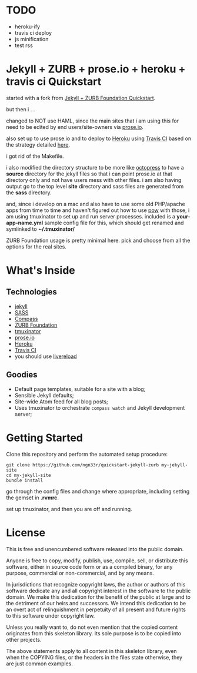 TODO
====

* heroku-ify
* travis ci deploy 
* js minification
* test rss


Jekyll + ZURB + prose.io + heroku + travis ci Quickstart
===================================

started with a fork from [Jekyll + ZURB Foundation Quickstart](https://github.com/lvillani/quickstart-jekyll-zurb). 

but then i . .

changed to NOT use HAML, since the main sites that i am using this for need to be edited by end users/site-owners via [prose.io](http://prose.io/). 

also set up to use prose.io and to deploy to [Heroku](http://heroku.com) using [Travis CI](http://travis-ci.org/) based on the strategy detailed [here](http://metabates.com/2012/10/23/deploying-to-heroku-from-travisci/).

i got rid of the Makefile.

i also modified the directory structure to be more like [octopress](http://octopress.org/) to have a **source** directory for the jekyll files so that i can point prose.io at that directory only and not have users mess with other files. i am also having output go to the top level **site** directory and sass files are generated from the **sass** directory.

and, since i develop on a mac and also have to use some old PHP/apache apps from time to time and haven't figured out how to use [pow](http://pow.cx/) with those, i am using tmuxinator to set up and run server processes. included is a **your-app-name.yml** sample config file for this, which should get renamed and symlinked to **~/.tmuxinator/**

ZURB Foundation usage is pretty minimal here. pick and choose from all the options for the real sites.

What's Inside
=============

## Technologies

* [jekyll](http://jekyllrb.com/)
* [SASS](http://sass-lang.com/)
* [Compass](http://compass-style.org/)
* [ZURB Foundation](http://foundation.zurb.com/)
* [tmuxinator](https://github.com/aziz/tmuxinator)
* [prose.io](http://prose.io/)
* [Heroku](http://www.heroku.com/)
* [Travis CI](https://travis-ci.org/)
* you should use [livereload](http://livereload.com/)

## Goodies

* Default page templates, suitable for a site with a blog;
* Sensible Jekyll defaults;
* Site-wide Atom feed for all blog posts;
* Uses tmuxinator to orchestrate `compass watch` and Jekyll development server;


Getting Started
===============

Clone this repository and perform the automated setup procedure:

    git clone https://github.com/ngn33r/quickstart-jekyll-zurb my-jekyll-site
    cd my-jekyll-site
    bundle install

go through the config files and change where appropriate, including setting the gemset in **.rvmrc**.

set up tmuxinator, and then you are off and running.



License
=======

This is free and unencumbered software released into the public domain.

Anyone is free to copy, modify, publish, use, compile, sell, or distribute
this software, either in source code form or as a compiled binary, for any
purpose, commercial or non-commercial, and by any means.

In jurisdictions that recognize copyright laws, the author or authors of this
software dedicate any and all copyright interest in the software to the public
domain. We make this dedication for the benefit of the public at large and to
the detriment of our heirs and successors. We intend this dedication to be an
overt act of relinquishment in perpetuity of all present and future rights to
this software under copyright law.

Unless you really want to, do not even mention that the copied content
originates from this skeleton library. Its sole purpose is to be copied into
other projects.

The above statements apply to all content in this skeleton library, even when
the COPYING files, or the headers in the files state otherwise, they are just
common examples.
